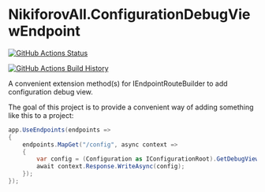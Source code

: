 # NikiforovAll.ConfigurationDebugViewEndpoint

[![GitHub Actions Status](https://github.com/NikiforovAll/ConfigurationDebugViewEndpoint/workflows/Build/badge.svg?branch=main)](https://github.com/NikiforovAll/ConfigurationDebugViewEndpoint/actions)

[![GitHub Actions Build History](https://buildstats.info/github/chart/nikiforovall/ConfigurationDebugViewEndpoint?branch=main&includeBuildsFromPullRequest=false)](https://github.com/NikiforovAll/ConfigurationDebugViewEndpoint/actions)

A convenient extension method(s) for IEndpointRouteBuilder to add configuration debug view.

The goal of this project is to provide a convenient way of adding something like this to a project:

```csharp
app.UseEndpoints(endpoints =>
{
    endpoints.MapGet("/config", async context =>
    {
        var config = (Configuration as IConfigurationRoot).GetDebugView();
        await context.Response.WriteAsync(config);
    });
});
```
